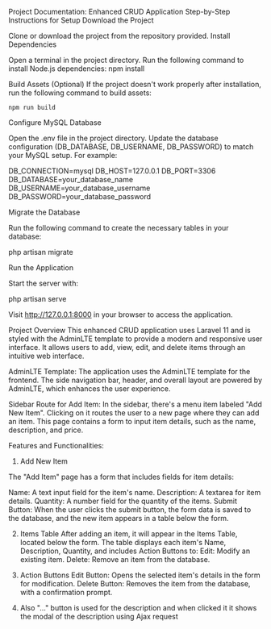 
Project Documentation: Enhanced CRUD Application
Step-by-Step Instructions for Setup
    Download the Project

Clone or download the project from the repository provided.
Install Dependencies

Open a terminal in the project directory.
Run the following command to install Node.js dependencies:
npm install

Build Assets (Optional)
If the project doesn't work properly after installation, run the following command to build assets:

    npm run build
Configure MySQL Database

Open the .env file in the project directory.
Update the database configuration (DB_DATABASE, DB_USERNAME, DB_PASSWORD) to match your MySQL setup. For example:

DB_CONNECTION=mysql
DB_HOST=127.0.0.1
DB_PORT=3306
DB_DATABASE=your_database_name
DB_USERNAME=your_database_username
DB_PASSWORD=your_database_password

Migrate the Database

Run the following command to create the necessary tables in your database:

php artisan migrate

Run the Application

Start the server with:

php artisan serve

Visit http://127.0.0.1:8000 in your browser to access the application.


Project Overview
This enhanced CRUD application uses Laravel 11 and is styled with the AdminLTE template to provide a modern and responsive user interface. It allows users to add, view, edit, and delete items through an intuitive web interface.



AdminLTE Template: The application uses the AdminLTE template for the frontend. The side navigation bar, header, and overall layout are powered by AdminLTE, which enhances the user experience.

Sidebar Route for Add Item: In the sidebar, there's a menu item labeled "Add New Item". Clicking on it routes the user to a new page where they can add an item. This page contains a form to input item details, such as the name, description, and price.





Features and Functionalities:

1. Add New Item

The "Add Item" page has a form that includes fields for item details:

Name: A text input field for the item's name.
Description: A textarea for item details.
Quantity: A number field for the quantity of the items.
Submit Button: When the user clicks the submit button, the form data is saved to the database, and the new item appears in a table below the form.

2. Items Table
After adding an item, it will appear in the Items Table, located below the form.
The table displays each item's Name, Description, Quantity, and includes Action Buttons to:
Edit: Modify an existing item.
Delete: Remove an item from the database.
3. Action Buttons
Edit Button: Opens the selected item's details in the form for modification.
Delete Button: Removes the item from the database, with a confirmation prompt.

4. Also "..." button is used for the description and when clicked it it shows the modal of the description using Ajax request

